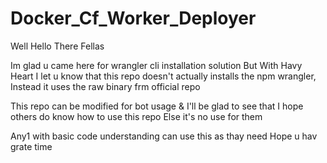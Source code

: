 # Docker_Cf_Worker_Deployer

Well Hello There Fellas

Im glad u came here for wrangler cli installation solution
But With Havy Heart I let u know that
this repo doesn't actually installs the npm wrangler,
Instead it uses the raw binary frm official repo

This repo can be modified for bot usage & 
I'll be glad to see that
I hope others do know how to use this repo
Else it's no use for them

Any1 with basic code understanding can use this as thay need 
Hope u hav grate time

